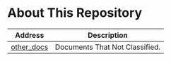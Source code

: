 # About This Repository

Address | Description
---|---
[other_docs](https://user00000001.github.io/other_docs) | Documents That Not Classified.
